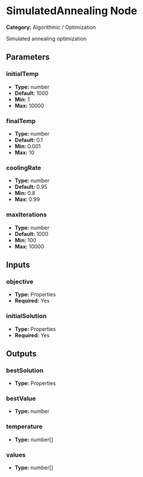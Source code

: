 
# SimulatedAnnealing Node

**Category:** Algorithmic / Optimization

Simulated annealing optimization

## Parameters


### initialTemp
- **Type:** number
- **Default:** 1000
- **Min:** 1
- **Max:** 10000



### finalTemp
- **Type:** number
- **Default:** 0.1
- **Min:** 0.001
- **Max:** 10



### coolingRate
- **Type:** number
- **Default:** 0.95
- **Min:** 0.8
- **Max:** 0.99



### maxIterations
- **Type:** number
- **Default:** 1000
- **Min:** 100
- **Max:** 10000



## Inputs


### objective
- **Type:** Properties
- **Required:** Yes



### initialSolution
- **Type:** Properties
- **Required:** Yes



## Outputs


### bestSolution
- **Type:** Properties



### bestValue
- **Type:** number



### temperature
- **Type:** number[]



### values
- **Type:** number[]




